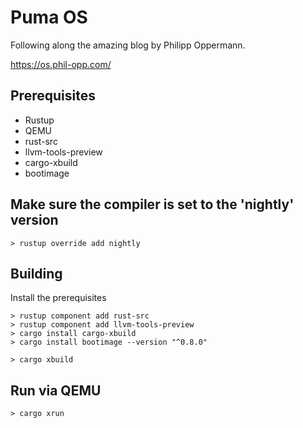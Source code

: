 # Puma OS

Following along the amazing blog by Philipp Oppermann.

https://os.phil-opp.com/

## Prerequisites

* Rustup
* QEMU
* rust-src
* llvm-tools-preview
* cargo-xbuild
* bootimage

## Make sure the compiler is set to the 'nightly' version

```
> rustup override add nightly
```

## Building

Install the prerequisites

```
> rustup component add rust-src
> rustup component add llvm-tools-preview
> cargo install cargo-xbuild
> cargo install bootimage --version "^0.8.0"
```

```
> cargo xbuild
```

## Run via QEMU

```
> cargo xrun
```
